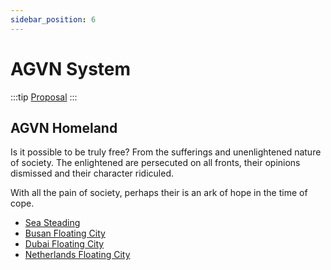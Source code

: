 ```yaml
---
sidebar_position: 6
---
```


# AGVN System

:::tip
[Proposal](https://drive.google.com/file/d/1piedylzLZ68xAg4_7ezkqDNWzt_sUgW8/view?usp=share_link)
:::

## AGVN Homeland

Is it possible to be truly free? From the sufferings and unenlightened nature of society.
The enlightened are persecuted on all fronts, their opinions dismissed and their character ridiculed.

With all the pain of society, perhaps their is an ark of hope in the time of cope.

- [Sea Steading](https://www.seasteading.org/)
- [Busan Floating City](https://www.cnbc.com/2022/04/26/worlds-first-floating-city-prototype-busan-south-korea.html)
- [Dubai Floating City](https://www.thenationalnews.com/uae/environment/world-s-first-floating-city-could-soon-become-a-reality-abu-dhabi-forum-hears-1.977243)
- [Netherlands Floating City](https://www.atlasobscura.com/articles/floating-houses-netherlands)
